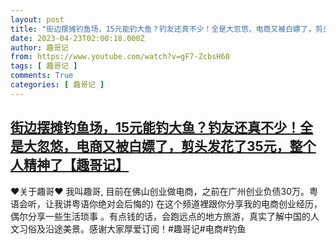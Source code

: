 ```yaml
---
layout: post
title: "街边摆摊钓鱼场，15元能钓大鱼？钓友还真不少！全是大忽悠，电商又被白嫖了，剪头发花了35元，整个人精神了【趣哥记】"
date: 2023-04-23T02:00:18.000Z
author: 趣哥记
from: https://www.youtube.com/watch?v=gF7-ZcbsH60
tags: [ 趣哥记 ]
comments: True
categories: [ 趣哥记 ]
---
```

<!--1682215218000-->
[街边摆摊钓鱼场，15元能钓大鱼？钓友还真不少！全是大忽悠，电商又被白嫖了，剪头发花了35元，整个人精神了【趣哥记】](https://www.youtube.com/watch?v=gF7-ZcbsH60)
------

<div>
♥关于趣哥♥ 我叫趣哥,  目前在佛山创业做电商，之前在广州创业负债30万。粤语会听，让我讲粤语你绝对会后悔的) 在这个频道裡跟你分享我的电商创业经历，偶尔分享一些生活琐事 。有点钱的话，会跑远点的地方旅游，真实了解中国的人文习俗及沿途美景。感谢大家厚爱订阅！#趣哥记#电商#钓鱼
</div>
